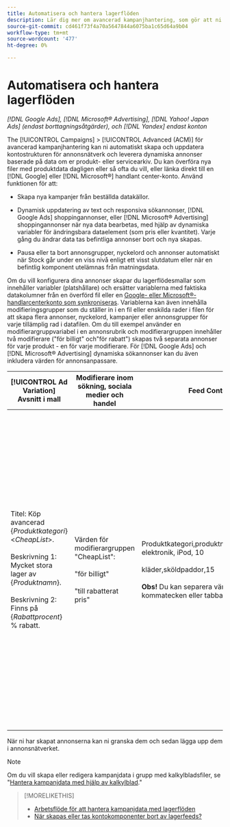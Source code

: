 ```yaml
---
title: Automatisera och hantera lagerflöden
description: Lär dig mer om avancerad kampanjhantering, som gör att ni automatiskt kan hantera kontostrukturen och leverera dynamiska annonser baserade på data om er produkt- eller serviceartikeln.
source-git-commit: cd461f73f4a70a5647844a6075ba1c65d64a9b04
workflow-type: tm+mt
source-wordcount: '477'
ht-degree: 0%

---
```


# Automatisera och hantera lagerflöden

*[!DNL Google Ads], [!DNL Microsoft® Advertising], [!DNL Yahoo! Japan Ads] (endast borttagningsåtgärder), och [!DNL Yandex] endast konton*

The [!UICONTROL Campaigns] > [!UICONTROL Advanced (ACM)] för avancerad kampanjhantering kan ni automatiskt skapa och uppdatera kontostrukturen för annonsnätverk och leverera dynamiska annonser baserade på data om er produkt- eller servicearkiv. Du kan överföra nya filer med produktdata dagligen eller så ofta du vill, eller länka direkt till en [!DNL Google] eller [!DNL Microsoft®] handlant center-konto. Använd funktionen för att:

* Skapa nya kampanjer från beställda datakällor.

* Dynamisk uppdatering av text och responsiva sökannonser, [!DNL Google Ads] shoppingannonser, eller [!DNL Microsoft® Advertising] shoppingannonser när nya data bearbetas, med hjälp av dynamiska variabler för ändringsbara dataelement (som pris eller kvantitet). Varje gång du ändrar data tas befintliga annonser bort och nya skapas.

* Pausa eller ta bort annonsgrupper, nyckelord och annonser automatiskt när Stock går under en viss nivå enligt ett visst slutdatum eller när en befintlig komponent utelämnas från matningsdata.

Om du vill konfigurera dina annonser skapar du lagerflödesmallar som innehåller variabler (platshållare) och ersätter variablerna med faktiska datakolumner från en överförd fil eller en [Google- eller Microsoft®-handlarcenterkonto som synkroniseras](/help/search-social-commerce/campaign-management/accounts/merchant-account-manage.md). Variablerna kan även innehålla modifieringsgrupper som du ställer in i en fil eller enskilda rader i filen för att skapa flera annonser, nyckelord, kampanjer eller annonsgrupper för varje tillämplig rad i datafilen. Om du till exempel använder en modifierargruppvariabel i en annonsrubrik och modifierargruppen innehåller två modifierare (&quot;för billigt&quot; och&quot;för rabatt&quot;) skapas två separata annonser för varje produkt - en för varje modifierare. För [!DNL Google Ads] och [!DNL Microsoft® Advertising] dynamiska sökannonser kan du även inkludera värden för annonsanpassare.

| [!UICONTROL Ad Variation] Avsnitt i mall | Modifierare inom sökning, sociala medier och handel | Feed Contents | Resulterande annonser |
|----|----|----|----|
| Titel: Köp avancerad \{<i>Produktkategori</i>\} &lt;<i>CheapList</i>>.<br><br>Beskrivning 1: Mycket stora lager av \{<i>Produktnamn</i>\}.<br><br>Beskrivning 2: Finns på \{<i>Rabattprocent</i>\} % rabatt. | Värden för modifierargruppen &quot;CheapList&quot;:<br><br>&quot;för billigt&quot;<br><br>&quot;till rabatterat pris&quot; | Produktkategori,produktnamn,rabattprocent<br>elektronik, iPod, 10<br><br>kläder,sköldpaddor,15<br><br><b>Obs!</b> Du kan separera värden med kommatecken eller tabbar. | <u>Köp avancerad elektronik till ett lågt pris.</u><br>Omfattande inventering av surfplattor. 10 % rabatt.<br><br><u>Köp avancerad elektronik till rabatterat pris.</u><br>Omfattande inventering av surfplattor. 10 % rabatt.<br><br><u>Köp avancerade kläder till ett lågt pris.</u><br>Enorma skjortor. 15 % rabatt.<br><br><u>Köp avancerade kläder till rabatterat pris.</u><br>Enorma skjortor. 15 % rabatt. |

När ni har skapat annonserna kan ni granska dem och sedan lägga upp dem i annonsnätverket.

>[!NOTE]
>Om du vill skapa eller redigera kampanjdata i grupp med kalkylbladsfiler, se &quot;[Hantera kampanjdata med hjälp av kalkylblad](/help/search-social-commerce/campaign-management/bulksheets/bulksheet-about.md).&quot;

>[!MORELIKETHIS]
>
>* [Arbetsflöde för att hantera kampanjdata med lagerflöden](inventory-feeds-workflow.md)
>* [När skapas eller tas kontokomponenter bort av lagerfeeds?](when-are-components-created-deleted.md)

